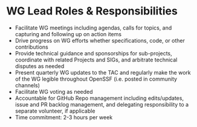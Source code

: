 # WG Lead Roles & Responsibilities

- Facilitate WG meetings including agendas, calls for topics, and capturing and following up on action items
- Drive progress on WG efforts whether specifications, code, or other contributions
- Provide technical guidance and sponsorships for sub-projects, coordinate with related Projects and SIGs, and arbitrate technical disputes as needed
- Present quarterly WG updates to the TAC and regularly make the work of the WG legible throughout OpenSSF (i.e. posted in community channels)
- Facilitate WG voting as needed
- Accountable for GitHub Repo management including edits/updates, issue and PR backlog management, and delegating responsibility to a separate volunteer, if applicable
- Time commitment: 2-3 hours per week